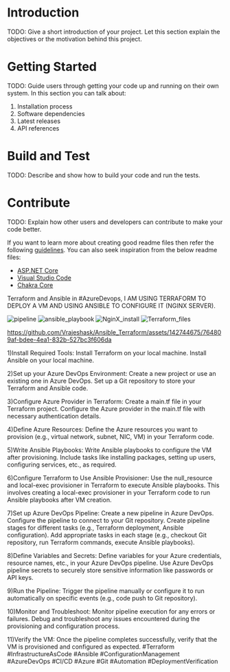 # Introduction 
TODO: Give a short introduction of your project. Let this section explain the objectives or the motivation behind this project. 

# Getting Started
TODO: Guide users through getting your code up and running on their own system. In this section you can talk about:
1.	Installation process
2.	Software dependencies
3.	Latest releases
4.	API references

# Build and Test
TODO: Describe and show how to build your code and run the tests. 

# Contribute
TODO: Explain how other users and developers can contribute to make your code better. 

If you want to learn more about creating good readme files then refer the following [guidelines](https://docs.microsoft.com/en-us/azure/devops/repos/git/create-a-readme?view=azure-devops). You can also seek inspiration from the below readme files:
- [ASP.NET Core](https://github.com/aspnet/Home)
- [Visual Studio Code](https://github.com/Microsoft/vscode)
- [Chakra Core](https://github.com/Microsoft/ChakraCore)


Terraform and Ansible in #AzureDevops, I AM USING TERRAFORM TO DEPLOY A VM AND USING ANSIBLE TO CONFIGURE IT (NGINX SERVER).


![pipeline](https://github.com/Vrajeshask/Ansible_Terraform/assets/142744675/fd194831-bebf-4600-b078-db55091e4da9)
![ansible_playbook](https://github.com/Vrajeshask/Ansible_Terraform/assets/142744675/b5a8ab36-0176-4812-bdc5-1559fc138328)
![NginX_install](https://github.com/Vrajeshask/Ansible_Terraform/assets/142744675/e48e32b6-7cae-4740-8c11-dd21ff36cea0)
![Terraform_files](https://github.com/Vrajeshask/Ansible_Terraform/assets/142744675/0a1c3293-bbbe-47ae-af52-aeeade23ad41)


https://github.com/Vrajeshask/Ansible_Terraform/assets/142744675/764809af-bdee-4ea1-832b-527bc3f606da



1)Install Required Tools:
Install Terraform on your local machine.
Install Ansible on your local machine.

2)Set up your Azure DevOps Environment:
Create a new project or use an existing one in Azure DevOps.
Set up a Git repository to store your Terraform and Ansible code.

3)Configure Azure Provider in Terraform:
Create a main.tf file in your Terraform project.
Configure the Azure provider in the main.tf file with necessary authentication details.

4)Define Azure Resources:
Define the Azure resources you want to provision (e.g., virtual network, subnet, NIC, VM) in your Terraform code.

5)Write Ansible Playbooks:
Write Ansible playbooks to configure the VM after provisioning.
Include tasks like installing packages, setting up users, configuring services, etc., as required.

6)Configure Terraform to Use Ansible Provisioner:
Use the null_resource and local-exec provisioner in Terraform to execute Ansible playbooks.
This involves creating a local-exec provisioner in your Terraform code to run Ansible playbooks after VM creation.

7)Set up Azure DevOps Pipeline:
Create a new pipeline in Azure DevOps.
Configure the pipeline to connect to your Git repository.
Create pipeline stages for different tasks (e.g., Terraform deployment, Ansible configuration).
Add appropriate tasks in each stage (e.g., checkout Git repository, run Terraform commands, execute Ansible playbooks).

8)Define Variables and Secrets:
Define variables for your Azure credentials, resource names, etc., in your Azure DevOps pipeline.
Use Azure DevOps pipeline secrets to securely store sensitive information like passwords or API keys.

9)Run the Pipeline:
Trigger the pipeline manually or configure it to run automatically on specific events (e.g., code push to Git repository).

10)Monitor and Troubleshoot:
Monitor pipeline execution for any errors or failures.
Debug and troubleshoot any issues encountered during the provisioning and configuration process.

11)Verify the VM:
Once the pipeline completes successfully, verify that the VM is provisioned and configured as expected.
#Terraform #InfrastructureAsCode #Ansible #ConfigurationManagement #AzureDevOps #CI/CD #Azure #Git #Automation #DeploymentVerification



